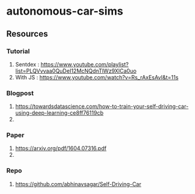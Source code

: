# autonomous-car-sims
## Resources
### Tutorial
1. Sentdex : https://www.youtube.com/playlist?list=PLQVvvaa0QuDeI12McNQdnTlWz9XlCa0uo
2. With JS : https://www.youtube.com/watch?v=Rs_rAxEsAvI&t=11s
### Blogpost
1. https://towardsdatascience.com/how-to-train-your-self-driving-car-using-deep-learning-ce8ff76119cb
2. 
### Paper
1. https://arxiv.org/pdf/1604.07316.pdf
2. 
### Repo
1. https://github.com/abhinavsagar/Self-Driving-Car
